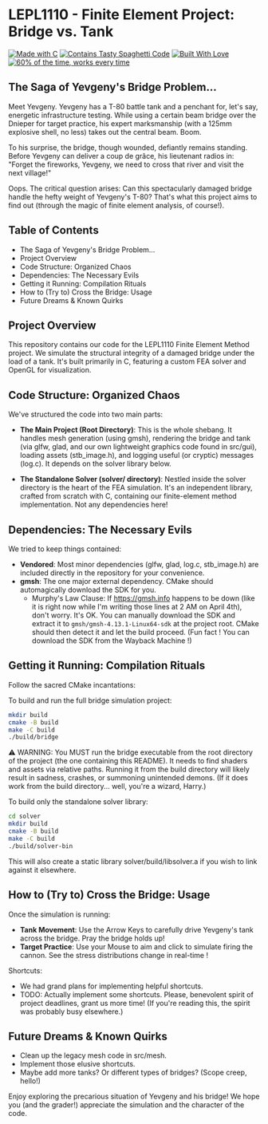 # LEPL1110 - Finite Element Project: Bridge vs. Tank

<a href="https://forthebadge.com"><img src="https://forthebadge.com/images/badges/made-with-c.svg" alt="Made with C"></a>
<a href="https://forthebadge.com"><img src="https://forthebadge.com/images/badges/contains-tasty-spaghetti-code.svg" alt="Contains Tasty Spaghetti Code"></a>
<a href="https://forthebadge.com"><img src="https://forthebadge.com/images/badges/built-with-love.svg" alt="Built With Love"></a>
<a href="https://forthebadge.com"><img src="https://forthebadge.com/images/badges/60-percent-of-the-time-works-every-time.svg" alt="60% of the time, works every time"></a>

## The Saga of Yevgeny's Bridge Problem...

Meet Yevgeny. Yevgeny has a T-80 battle tank and a penchant for, let's say, energetic infrastructure testing. While using a certain beam bridge over the Dnieper for target practice, his expert marksmanship (with a 125mm explosive shell, no less) takes out the central beam. Boom.

To his surprise, the bridge, though wounded, defiantly remains standing. Before Yevgeny can deliver a coup de grâce, his lieutenant radios in: "Forget the fireworks, Yevgeny, we need to cross that river and visit the next village!"

Oops. The critical question arises: Can this spectacularly damaged bridge handle the hefty weight of Yevgeny's T-80? That's what this project aims to find out (through the magic of finite element analysis, of course!).

## Table of Contents

- The Saga of Yevgeny's Bridge Problem...
- Project Overview
- Code Structure: Organized Chaos
- Dependencies: The Necessary Evils
- Getting it Running: Compilation Rituals
- How to (Try to) Cross the Bridge: Usage
- Future Dreams & Known Quirks

## Project Overview

This repository contains our code for the LEPL1110 Finite Element Method project. We simulate the structural integrity of a damaged bridge under the load of a tank. It's built primarily in C, featuring a custom FEA solver and OpenGL for visualization.

## Code Structure: Organized Chaos

We've structured the code into two main parts:

- **The Main Project (Root Directory)**: This is the whole shebang. It handles mesh generation (using gmsh), rendering the bridge and tank (via glfw, glad, and our own lightweight graphics code found in src/gui), loading assets (stb_image.h), and logging useful (or cryptic) messages (log.c). It depends on the solver library below.

- **The Standalone Solver (solver/ directory)**: Nestled inside the solver directory is the heart of the FEA simulation. It's an independent library, crafted from scratch with C, containing our finite-element method implementation. Not any dependencies here!

## Dependencies: The Necessary Evils

We tried to keep things contained:

- **Vendored**: Most minor dependencies (glfw, glad, log.c, stb_image.h) are included directly in the repository for your convenience.
- **gmsh**: The one major external dependency. CMake should automagically download the SDK for you.
  - Murphy's Law Clause: If https://gmsh.info happens to be down (like it is right now while I'm writing those lines at 2 AM on April 4th), don't worry. It's OK.  You can manually download the SDK and extract it to `gmsh/gmsh-4.13.1-Linux64-sdk` at the project root. CMake should then detect it and let the build proceed. (Fun fact ! You can download the SDK from the Wayback Machine !)

## Getting it Running: Compilation Rituals

Follow the sacred CMake incantations:

To build and run the full bridge simulation project:
```bash
mkdir build
cmake -B build
make -C build
./build/bridge
```
⚠️ WARNING: You MUST run the bridge executable from the root directory of the project (the one containing this README). It needs to find shaders and assets via relative paths. Running it from the build directory will likely result in sadness, crashes, or summoning unintended demons. (If it does work from the build directory... well, you're a wizard, Harry.)

To build only the standalone solver library:
```bash
cd solver
mkdir build
cmake -B build
make -C build
./build/solver-bin
```
This will also create a static library solver/build/libsolver.a if you wish to link against it elsewhere.

## How to (Try to) Cross the Bridge: Usage

Once the simulation is running:

- **Tank Movement**: Use the Arrow Keys to carefully drive Yevgeny's tank across the bridge. Pray the bridge holds up!
- **Target Practice**: Use your Mouse to aim and click to simulate firing the cannon. See the stress distributions change in real-time !

Shortcuts:

- We had grand plans for implementing helpful shortcuts.
- TODO: Actually implement some shortcuts. Please, benevolent spirit of project deadlines, grant us more time! (If you're reading this, the spirit was probably busy elsewhere.)

## Future Dreams & Known Quirks

- Clean up the legacy mesh code in src/mesh.
- Implement those elusive shortcuts.
- Maybe add more tanks? Or different types of bridges? (Scope creep, hello!)

Enjoy exploring the precarious situation of Yevgeny and his bridge! We hope you (and the grader!) appreciate the simulation and the character of the code.
